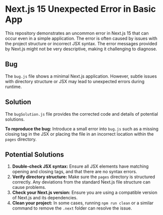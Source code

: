 # Next.js 15 Unexpected Error in Basic App

This repository demonstrates an uncommon error in Next.js 15 that can occur even in a simple application. The error is often caused by issues with the project structure or incorrect JSX syntax. The error messages provided by Next.js might not be very descriptive, making it challenging to diagnose.

## Bug

The `bug.js` file shows a minimal Next.js application. However, subtle issues with directory structure or JSX may lead to unexpected errors during runtime.

## Solution

The `bugSolution.js` file provides the corrected code and details of potential solutions.

**To reproduce the bug:** Introduce a small error into `bug.js` such as a missing closing tag in the JSX or placing the file in an incorrect location within the `pages` directory.

## Potential Solutions

1. **Double-check JSX syntax:**  Ensure all JSX elements have matching opening and closing tags, and that there are no syntax errors.
2. **Verify directory structure:** Make sure the `pages` directory is structured correctly. Any deviations from the standard Next.js file structure can cause problems.
3. **Check your Next.js version:** Ensure you are using a compatible version of Next.js and its dependencies.
4. **Clean your project:** In some cases, running `npm run clean` or a similar command to remove the `.next` folder can resolve the issue.